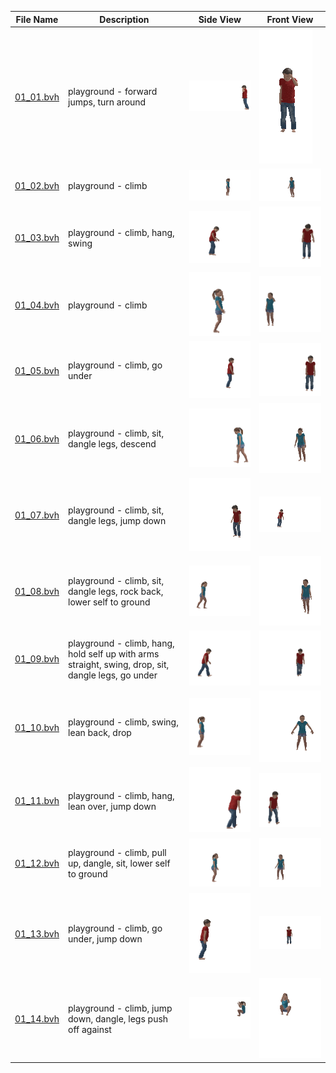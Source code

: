 |File Name|Description|Side View|Front View|
|-|-|-|-|
|[01_01.bvh](https://github.com/Shriinivas/cmubvh/raw/main/Sequence-001-009/01/Data/01_01.zip)|playground - forward jumps, turn around|<img src="https://github.com/Shriinivas/cmubvhgifs/blob/main/Sequence-001-009/01/01_01_0.gif"/>|<img src="https://github.com/Shriinivas/cmubvhgifs/blob/main/Sequence-001-009/01/01_01_1.gif"/>|
|[01_02.bvh](https://github.com/Shriinivas/cmubvh/raw/main/Sequence-001-009/01/Data/01_02.zip)|playground - climb|<img src="https://github.com/Shriinivas/cmubvhgifs/blob/main/Sequence-001-009/01/01_02_0.gif"/>|<img src="https://github.com/Shriinivas/cmubvhgifs/blob/main/Sequence-001-009/01/01_02_1.gif"/>|
|[01_03.bvh](https://github.com/Shriinivas/cmubvh/raw/main/Sequence-001-009/01/Data/01_03.zip)|playground - climb, hang, swing|<img src="https://github.com/Shriinivas/cmubvhgifs/blob/main/Sequence-001-009/01/01_03_0.gif"/>|<img src="https://github.com/Shriinivas/cmubvhgifs/blob/main/Sequence-001-009/01/01_03_1.gif"/>|
|[01_04.bvh](https://github.com/Shriinivas/cmubvh/raw/main/Sequence-001-009/01/Data/01_04.zip)|playground - climb|<img src="https://github.com/Shriinivas/cmubvhgifs/blob/main/Sequence-001-009/01/01_04_0.gif"/>|<img src="https://github.com/Shriinivas/cmubvhgifs/blob/main/Sequence-001-009/01/01_04_1.gif"/>|
|[01_05.bvh](https://github.com/Shriinivas/cmubvh/raw/main/Sequence-001-009/01/Data/01_05.zip)|playground - climb, go under|<img src="https://github.com/Shriinivas/cmubvhgifs/blob/main/Sequence-001-009/01/01_05_0.gif"/>|<img src="https://github.com/Shriinivas/cmubvhgifs/blob/main/Sequence-001-009/01/01_05_1.gif"/>|
|[01_06.bvh](https://github.com/Shriinivas/cmubvh/raw/main/Sequence-001-009/01/Data/01_06.zip)|playground - climb, sit, dangle legs, descend|<img src="https://github.com/Shriinivas/cmubvhgifs/blob/main/Sequence-001-009/01/01_06_0.gif"/>|<img src="https://github.com/Shriinivas/cmubvhgifs/blob/main/Sequence-001-009/01/01_06_1.gif"/>|
|[01_07.bvh](https://github.com/Shriinivas/cmubvh/raw/main/Sequence-001-009/01/Data/01_07.zip)|playground - climb, sit, dangle legs, jump down|<img src="https://github.com/Shriinivas/cmubvhgifs/blob/main/Sequence-001-009/01/01_07_0.gif"/>|<img src="https://github.com/Shriinivas/cmubvhgifs/blob/main/Sequence-001-009/01/01_07_1.gif"/>|
|[01_08.bvh](https://github.com/Shriinivas/cmubvh/raw/main/Sequence-001-009/01/Data/01_08.zip)|playground - climb, sit, dangle legs, rock back, lower self to ground|<img src="https://github.com/Shriinivas/cmubvhgifs/blob/main/Sequence-001-009/01/01_08_0.gif"/>|<img src="https://github.com/Shriinivas/cmubvhgifs/blob/main/Sequence-001-009/01/01_08_1.gif"/>|
|[01_09.bvh](https://github.com/Shriinivas/cmubvh/raw/main/Sequence-001-009/01/Data/01_09.zip)|playground - climb, hang, hold self up with arms straight, swing, drop, sit, dangle legs, go under|<img src="https://github.com/Shriinivas/cmubvhgifs/blob/main/Sequence-001-009/01/01_09_0.gif"/>|<img src="https://github.com/Shriinivas/cmubvhgifs/blob/main/Sequence-001-009/01/01_09_1.gif"/>|
|[01_10.bvh](https://github.com/Shriinivas/cmubvh/raw/main/Sequence-001-009/01/Data/01_10.zip)|playground - climb, swing, lean back, drop|<img src="https://github.com/Shriinivas/cmubvhgifs/blob/main/Sequence-001-009/01/01_10_0.gif"/>|<img src="https://github.com/Shriinivas/cmubvhgifs/blob/main/Sequence-001-009/01/01_10_1.gif"/>|
|[01_11.bvh](https://github.com/Shriinivas/cmubvh/raw/main/Sequence-001-009/01/Data/01_11.zip)|playground - climb, hang, lean over, jump down|<img src="https://github.com/Shriinivas/cmubvhgifs/blob/main/Sequence-001-009/01/01_11_0.gif"/>|<img src="https://github.com/Shriinivas/cmubvhgifs/blob/main/Sequence-001-009/01/01_11_1.gif"/>|
|[01_12.bvh](https://github.com/Shriinivas/cmubvh/raw/main/Sequence-001-009/01/Data/01_12.zip)|playground - climb, pull up, dangle, sit, lower self to ground|<img src="https://github.com/Shriinivas/cmubvhgifs/blob/main/Sequence-001-009/01/01_12_0.gif"/>|<img src="https://github.com/Shriinivas/cmubvhgifs/blob/main/Sequence-001-009/01/01_12_1.gif"/>|
|[01_13.bvh](https://github.com/Shriinivas/cmubvh/raw/main/Sequence-001-009/01/Data/01_13.zip)|playground - climb, go under, jump down|<img src="https://github.com/Shriinivas/cmubvhgifs/blob/main/Sequence-001-009/01/01_13_0.gif"/>|<img src="https://github.com/Shriinivas/cmubvhgifs/blob/main/Sequence-001-009/01/01_13_1.gif"/>|
|[01_14.bvh](https://github.com/Shriinivas/cmubvh/raw/main/Sequence-001-009/01/Data/01_14.zip)|playground - climb, jump down, dangle, legs push off against|<img src="https://github.com/Shriinivas/cmubvhgifs/blob/main/Sequence-001-009/01/01_14_0.gif"/>|<img src="https://github.com/Shriinivas/cmubvhgifs/blob/main/Sequence-001-009/01/01_14_1.gif"/>|
